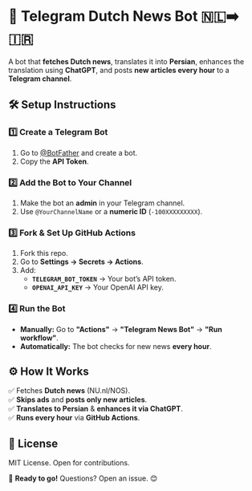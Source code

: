 # 📢 Telegram Dutch News Bot 🇳🇱➡️🇮🇷

A bot that **fetches Dutch news**, translates it into **Persian**, enhances the translation using **ChatGPT**, and posts **new articles every hour** to a **Telegram channel**.

## **🛠 Setup Instructions**

### **1️⃣ Create a Telegram Bot**
1. Go to [@BotFather](https://t.me/BotFather) and create a bot.
2. Copy the **API Token**.

### **2️⃣ Add the Bot to Your Channel**
1. Make the bot an **admin** in your Telegram channel.
2. Use `@YourChannelName` or a **numeric ID** (`-100XXXXXXXXX`).

### **3️⃣ Fork & Set Up GitHub Actions**
1. Fork this repo.
2. Go to **Settings → Secrets → Actions**.
3. Add:
   - **`TELEGRAM_BOT_TOKEN`** → Your bot’s API token.
   - **`OPENAI_API_KEY`** → Your OpenAI API key.

### **4️⃣ Run the Bot**
- **Manually:** Go to **"Actions"** → **"Telegram News Bot"** → **"Run workflow"**.
- **Automatically:** The bot checks for new news **every hour**.

## **⚙️ How It Works**
✅ Fetches **Dutch news** (NU.nl/NOS).  
✅ **Skips ads** and **posts only new articles**.  
✅ **Translates to Persian** & **enhances it via ChatGPT**.  
✅ **Runs every hour** via **GitHub Actions**.

## **📜 License**
MIT License. Open for contributions.

🚀 **Ready to go!** Questions? Open an issue. 😊
